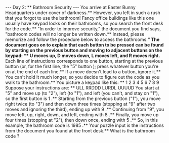 --- Day 2: ** Bathroom Security ---
You arrive at
Easter Bunny Headquarters
under cover of darkness.** However, you left in such a rush that you forgot to use the bathroom! Fancy office buildings like this one usually have keypad locks on their bathrooms, so you search the front desk for the code.**
"In order to improve security," the document you find says, "bathroom codes will no longer be written down.**  Instead, please memorize and follow the procedure below to access the bathrooms.**"
The document goes on to explain that each button to be pressed can be found by starting on the previous button and moving to adjacent buttons on the keypad: **
U
moves up,
D
moves down,
L
moves left, and
R
moves right.** Each line of instructions corresponds to one button, starting at the previous button (or, for the first line,
the "5" button
); press whatever button you're on at the end of each line.** If a move doesn't lead to a button, ignore it.**
You can't hold it much longer, so you decide to figure out the code as you walk to the bathroom.** You picture a keypad like this: **
1 2 3
4 5 6
7 8 9
Suppose your instructions are: **
ULL
RRDDD
LURDL
UUUUD
You start at "5" and move up (to "2"), left (to "1"), and left (you can't, and stay on "1"), so the first button is
1
.**
Starting from the previous button ("1"), you move right twice (to "3") and then down three times (stopping at "9" after two moves and ignoring the third), ending up with
9
.**
Continuing from "9", you move left, up, right, down, and left, ending with
8
.**
Finally, you move up four times (stopping at "2"), then down once, ending with
5
.**
So, in this example, the bathroom code is
1985
.**
Your puzzle input is the instructions from the document you found at the front desk.** What is the
bathroom code
?
